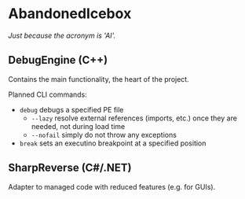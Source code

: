 # AbandonedIcebox
_Just because the acronym is 'AI'._

## DebugEngine (C++)
Contains the main functionality, the heart of the project.

Planned CLI commands:
* `debug` debugs a specified PE file
  * `--lazy` resolve external references (imports, etc.) once they are needed, not during load time
  * `--nofail` simply do not throw any exceptions
* `break` sets an executino breakpoint at a specified position

## SharpReverse (C#/.NET)
Adapter to managed code with reduced features (e.g. for GUIs).
